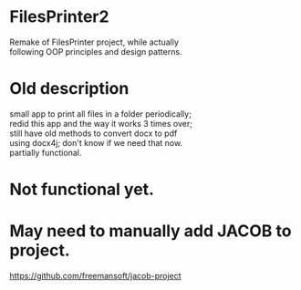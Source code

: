 # FilesPrinter2

Remake of FilesPrinter project, while actually<br>
following OOP principles and design patterns.<br>

# Old description

 small app to print all files in a folder periodically;<br>
 redid this app and the way it works 3 times over;<br>
 still have old methods to convert docx to pdf<br>
 using docx4j; don't know if we need that now.<br>
 partially functional.<br>
 
# Not functional yet.<br>

# May need to manually add JACOB to project.<br>
https://github.com/freemansoft/jacob-project